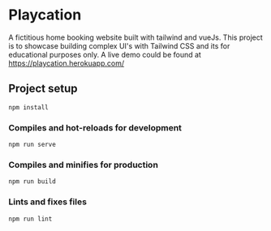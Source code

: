 # Playcation
A fictitious home booking website built with tailwind and vueJs. 
This project is to showcase building complex UI's with Tailwind CSS 
and its for educational purposes only. A live demo could be found at
https://playcation.herokuapp.com/

## Project setup
```
npm install
```

### Compiles and hot-reloads for development
```
npm run serve
```

### Compiles and minifies for production
```
npm run build
```

### Lints and fixes files
```
npm run lint
```

